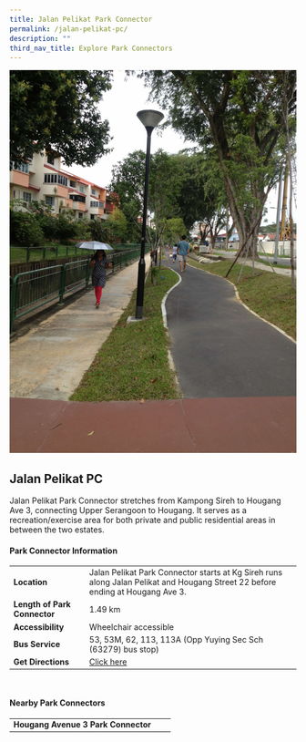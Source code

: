 ```yaml
---
title: Jalan Pelikat Park Connector
permalink: /jalan-pelikat-pc/
description: ""
third_nav_title: Explore Park Connectors
---
```

![](/images/jalan%20pelikat%20pc.JPG)

## Jalan Pelikat PC

Jalan Pelikat Park Connector stretches from Kampong Sireh to Hougang Ave 3, connecting Upper Serangoon to Hougang. It serves as a recreation/exercise area for both private and public residential areas in between the two estates.


#### Park Connector Information

|  |  |  |
| -------- | -------- | -------- |
| **Location** | Jalan Pelikat Park Connector starts at Kg Sireh runs along Jalan Pelikat and Hougang Street 22 before ending at Hougang Ave 3. |  |
| **Length of Park Connector** | 1.49 km  |  |
| **Accessibility** | Wheelchair accessible| |
| **Bus Service** | 53, 53M, 62, 113, 113A (Opp Yuying Sec Sch (63279) bus stop) | |
| **Get Directions** |[Click here](https://www.onemap.gov.sg/main/v2/?lat=1.3532795026846272&amp;lng=103.879805999239) | |

<br>

#### Nearby Park Connectors

|   |  |  |
| -------- | -------- | -------- |
| **Hougang Avenue 3 Park Connector** | | |